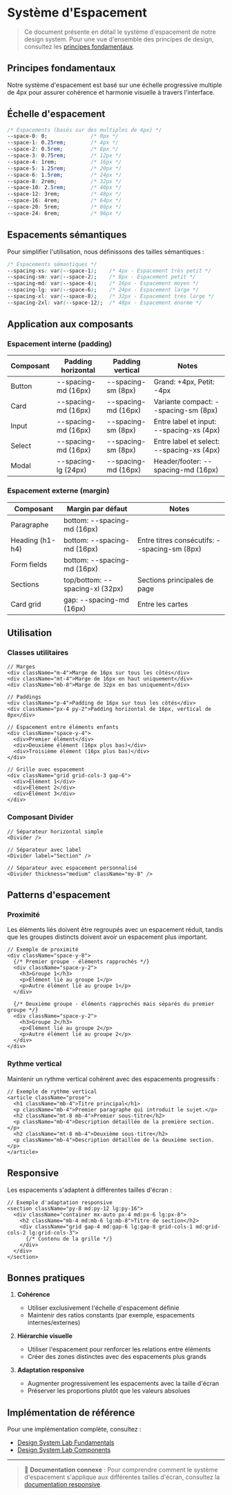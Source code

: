 # Système d'Espacement

> Ce document présente en détail le système d'espacement de notre design system. Pour une vue d'ensemble des principes de design, consultez les [principes fondamentaux](./principles.md).

## Principes fondamentaux

Notre système d'espacement est basé sur une échelle progressive multiple de 4px pour assurer cohérence et harmonie visuelle à travers l'interface.

## Échelle d'espacement

```css
/* Espacements (basés sur des multiples de 4px) */
--space-0: 0;              /* 0px */
--space-1: 0.25rem;        /* 4px */
--space-2: 0.5rem;         /* 8px */
--space-3: 0.75rem;        /* 12px */
--space-4: 1rem;           /* 16px */
--space-5: 1.25rem;        /* 20px */
--space-6: 1.5rem;         /* 24px */
--space-8: 2rem;           /* 32px */
--space-10: 2.5rem;        /* 40px */
--space-12: 3rem;          /* 48px */
--space-16: 4rem;          /* 64px */
--space-20: 5rem;          /* 80px */
--space-24: 6rem;          /* 96px */
```

## Espacements sémantiques

Pour simplifier l'utilisation, nous définissons des tailles sémantiques :

```css
/* Espacements sémantiques */
--spacing-xs: var(--space-1);    /* 4px - Espacement très petit */
--spacing-sm: var(--space-2);    /* 8px - Espacement petit */
--spacing-md: var(--space-4);    /* 16px - Espacement moyen */
--spacing-lg: var(--space-6);    /* 24px - Espacement large */
--spacing-xl: var(--space-8);    /* 32px - Espacement très large */
--spacing-2xl: var(--space-12);  /* 48px - Espacement énorme */
```

## Application aux composants

### Espacement interne (padding)

| Composant | Padding horizontal | Padding vertical | Notes |
|-----------|-------------------|------------------|-------|
| Button | --spacing-md (16px) | --spacing-sm (8px) | Grand: +4px, Petit: -4px |
| Card | --spacing-md (16px) | --spacing-md (16px) | Variante compact: --spacing-sm (8px) |
| Input | --spacing-md (16px) | --spacing-sm (8px) | Entre label et input: --spacing-xs (4px) |
| Select | --spacing-md (16px) | --spacing-sm (8px) | Entre label et select: --spacing-xs (4px) |
| Modal | --spacing-lg (24px) | --spacing-md (16px) | Header/footer: --spacing-md (16px) |

### Espacement externe (margin)

| Composant | Margin par défaut | Notes |
|-----------|-------------------|-------|
| Paragraphe | bottom: --spacing-md (16px) | |
| Heading (h1-h4) | bottom: --spacing-md (16px) | Entre titres consécutifs: --spacing-sm (8px) |
| Form fields | bottom: --spacing-md (16px) | |
| Sections | top/bottom: --spacing-xl (32px) | Sections principales de page |
| Card grid | gap: --spacing-md (16px) | Entre les cartes |

## Utilisation

### Classes utilitaires

```tsx
// Marges
<div className="m-4">Marge de 16px sur tous les côtés</div>
<div className="mt-4">Marge de 16px en haut uniquement</div>
<div className="mb-8">Marge de 32px en bas uniquement</div>

// Paddings
<div className="p-4">Padding de 16px sur tous les côtés</div>
<div className="px-4 py-2">Padding horizontal de 16px, vertical de 8px</div>

// Espacement entre éléments enfants
<div className="space-y-4">
  <div>Premier élément</div>
  <div>Deuxième élément (16px plus bas)</div>
  <div>Troisième élément (16px plus bas)</div>
</div>

// Grille avec espacement
<div className="grid grid-cols-3 gap-6">
  <div>Élément 1</div>
  <div>Élément 2</div>
  <div>Élément 3</div>
</div>
```

### Composant Divider

```tsx
// Séparateur horizontal simple
<Divider />

// Séparateur avec label
<Divider label="Section" />

// Séparateur avec espacement personnalisé
<Divider thickness="medium" className="my-8" />
```

## Patterns d'espacement

### Proximité

Les éléments liés doivent être regroupés avec un espacement réduit, tandis que les groupes distincts doivent avoir un espacement plus important.

```tsx
// Exemple de proximité
<div className="space-y-8">
  {/* Premier groupe - éléments rapprochés */}
  <div className="space-y-2">
    <h3>Groupe 1</h3>
    <p>Élément lié au groupe 1</p>
    <p>Autre élément lié au groupe 1</p>
  </div>
  
  {/* Deuxième groupe - éléments rapprochés mais séparés du premier groupe */}
  <div className="space-y-2">
    <h3>Groupe 2</h3>
    <p>Élément lié au groupe 2</p>
    <p>Autre élément lié au groupe 2</p>
  </div>
</div>
```

### Rythme vertical

Maintenir un rythme vertical cohérent avec des espacements progressifs :

```tsx
// Exemple de rythme vertical
<article className="prose">
  <h1 className="mb-4">Titre principal</h1>
  <p className="mb-4">Premier paragraphe qui introduit le sujet.</p>
  <h2 className="mt-8 mb-4">Premier sous-titre</h2>
  <p className="mb-4">Description détaillée de la première section.</p>
  <h2 className="mt-8 mb-4">Deuxième sous-titre</h2>
  <p className="mb-4">Description détaillée de la deuxième section.</p>
</article>
```

## Responsive

Les espacements s'adaptent à différentes tailles d'écran :

```tsx
// Exemple d'adaptation responsive
<section className="py-8 md:py-12 lg:py-16">
  <div className="container mx-auto px-4 md:px-6 lg:px-8">
    <h2 className="mb-4 md:mb-6 lg:mb-8">Titre de section</h2>
    <div className="grid gap-4 md:gap-6 lg:gap-8 grid-cols-1 md:grid-cols-2 lg:grid-cols-3">
      {/* Contenu de la grille */}
    </div>
  </div>
</section>
```

## Bonnes pratiques

1. **Cohérence**
   - Utiliser exclusivement l'échelle d'espacement définie
   - Maintenir des ratios constants (par exemple, espacements internes/externes)

2. **Hiérarchie visuelle**
   - Utiliser l'espacement pour renforcer les relations entre éléments
   - Créer des zones distinctes avec des espacements plus grands

3. **Adaptation responsive**
   - Augmenter progressivement les espacements avec la taille d'écran
   - Préserver les proportions plutôt que les valeurs absolues

## Implémentation de référence

Pour une implémentation complète, consultez :
- [Design System Lab Fundamentals](/src/app/ds-lab/fundamentals/page.tsx)
- [Design System Lab Components](/src/app/ds-lab/components/page.tsx)

---

> 📱 **Documentation connexe** : Pour comprendre comment le système d'espacement s'applique aux différentes tailles d'écran, consultez la [documentation responsive](./responsive.md). 